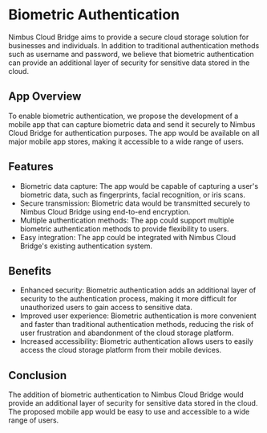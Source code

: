 # Biometric Authentication

Nimbus Cloud Bridge aims to provide a secure cloud storage solution for businesses and individuals. In addition to traditional authentication methods such as username and password, we believe that biometric authentication can provide an additional layer of security for sensitive data stored in the cloud.

## App Overview

To enable biometric authentication, we propose the development of a mobile app that can capture biometric data and send it securely to Nimbus Cloud Bridge for authentication purposes. The app would be available on all major mobile app stores, making it accessible to a wide range of users.

## Features

* Biometric data capture: The app would be capable of capturing a user's biometric data, such as fingerprints, facial recognition, or iris scans.
* Secure transmission: Biometric data would be transmitted securely to Nimbus Cloud Bridge using end-to-end encryption.
* Multiple authentication methods: The app could support multiple biometric authentication methods to provide flexibility to users.
* Easy integration: The app could be integrated with Nimbus Cloud Bridge's existing authentication system.

## Benefits

* Enhanced security: Biometric authentication adds an additional layer of security to the authentication process, making it more difficult for unauthorized users to gain access to sensitive data.
* Improved user experience: Biometric authentication is more convenient and faster than traditional authentication methods, reducing the risk of user frustration and abandonment of the cloud storage platform.
* Increased accessibility: Biometric authentication allows users to easily access the cloud storage platform from their mobile devices.

## Conclusion

The addition of biometric authentication to Nimbus Cloud Bridge would provide an additional layer of security for sensitive data stored in the cloud. The proposed mobile app would be easy to use and accessible to a wide range of users.
